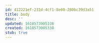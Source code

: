 ```yaml
---
id: 412221ef-231d-4cf1-8e00-280bc39d3a51
title: body
desc: ''
updated: 1618573905338
created: 1618573905338
stub: true
---
```


